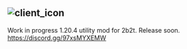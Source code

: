 ![client_icon](https://github.com/pastimee/caspian/assets/68214996/dc5704a7-d7d2-47d1-9793-0ab32f8b59b1)
---
Work in progress 1.20.4 utility mod for 2b2t. Release soon.
https://discord.gg/97xsMYXEMW
